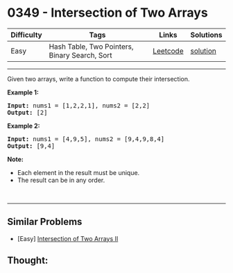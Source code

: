 # 0349 - Intersection of Two Arrays

Difficulty  | Tags | Links | Solutions
----------- | ---- | ----- | -----
Easy | Hash Table, Two Pointers, Binary Search, Sort | [Leetcode](https://leetcode.com/problems/intersection-of-two-arrays) | [solution](https://leetcode.com/problems/intersection-of-two-arrays/solution/)


-----------

<p>Given two arrays, write a function to compute their intersection.</p>

<p><strong>Example 1:</strong></p>

<pre>
<strong>Input: </strong>nums1 = <span id="example-input-1-1">[1,2,2,1]</span>, nums2 = <span id="example-input-1-2">[2,2]</span>
<strong>Output: </strong><span id="example-output-1">[2]</span>
</pre>

<div>
<p><strong>Example 2:</strong></p>

<pre>
<strong>Input: </strong>nums1 = <span id="example-input-2-1">[4,9,5]</span>, nums2 = <span id="example-input-2-2">[9,4,9,8,4]</span>
<strong>Output: </strong><span id="example-output-2">[9,4]</span></pre>
</div>

<p><b>Note:</b></p>

<ul>
	<li>Each element in the result must be unique.</li>
	<li>The result can be in any order.</li>
</ul>

<p>&nbsp;</p>


-----------


## Similar Problems

- [Easy] [Intersection of Two Arrays II](intersection-of-two-arrays-ii)




## Thought:
